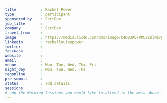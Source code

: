 ```yaml
---
title           : Rachel Power
type            : participant
sponsored_by    : CertDev
job_title       :
company         : CertDev
travel_from     :
image           : https://media.licdn.com/dms/image/C4D03AQFRMLYIblNirg/profile-displayphoto-shrink_800_800/0?e=1531958400&v=beta&t=Pe5NdVUdO_A_emOVAXZqJFhV1BD-Fgb9wT5uXR7cWlM
linkedin        : rachellouisepower
twitter         :
facebook        :
website         :
email           :
venue           : Mon, Tue, Wed, Thu, Fri
night_day       : Mon, Tue, Wed, Thu
regonline       :
pre-summit      :
status          : add details
sessions        :
# add the Working Sessions you would like to attend in the meta above (use the session's title) e.g. sessions (one per line): -Security Playbooks Diagrams -Hackathon Daily Sessions
---
```


<!-- put more details about participant here -->
